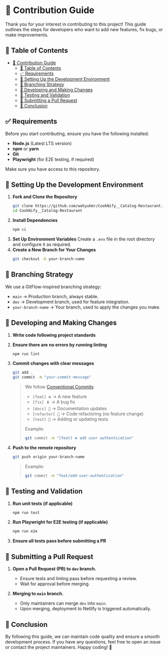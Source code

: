 # 📌 Contribution Guide

Thank you for your interest in contributing to this project! This guide outlines the steps for developers who want to add new features, fix bugs, or make improvements.

## 🔖 Table of Contents

- [📌 Contribution Guide](#-contribution-guide)
  - [🔖 Table of Contents](#-table-of-contents)
  - [✅ Requirements](#-requirements)
  - [🔧 Setting Up the Development Environment](#-setting-up-the-development-environment)
  - [🌿 Branching Strategy](#-branching-strategy)
  - [🚀 Developing and Making Changes](#-developing-and-making-changes)
  - [🧪 Testing and Validation](#-testing-and-validation)
  - [🔀 Submitting a Pull Request](#-submitting-a-pull-request)
  - [🎯 Conclusion](#-conclusion)

## ✅ Requirements

Before you start contributing, ensure you have the following installed:

- **Node.js** (Latest LTS version)
- **npm** or **yarn**
- **Git**
- **Playwright** (for E2E testing, if required)

Make sure you have access to this repository.

## 🔧 Setting Up the Development Environment

1. **Fork and Clone the Repository**
   ```sh
   git clone https://github.com/wahyukmr/CookNify__Catalog-Restaurant.git
   cd CookNify__Catalog-Restaurant
   ```
2. **Install Dependencies**
   ```sh
   npm ci
   ```
3. **Set Up Environment Variables**
   Create a `.env` file in the root directory and configure it as required.
4. **Create a New Branch for Your Changes**
   ```sh
   git checkout -b your-branch-name
   ```

## 🌿 Branching Strategy

We use a GitFlow-inspired branching strategy:

- `main` → Production branch, always stable.
- `dev` → Development branch, used for feature integration.
- `your-branch-name` → Your branch, used to apply the changes you make.

## 🚀 Developing and Making Changes

1. **Write code following project standards**
2. **Ensure there are no errors by running linting**
   ```sh
   npm run lint
   ```
3. **Commit changes with clear messages**

   ```sh
   git add .
   git commit -m "your-commit-message"
   ```

   > We follow [Conventional Commits](https://www.conventionalcommits.org/):
   >
   > - `[feat] ➕` → A new feature
   > - `[fix] 🪳` → A bug fix
   > - `[docs] 📃` → Documentation updates
   > - `[refactor] 🚀` → Code refactoring (no feature change)
   > - `[test] 🧪` → Adding or updating tests
   >
   > Example:
   >
   > ```bash
   > git commit -m "[feat] ➕ add user authentication"
   > ```

4. **Push to the remote repository**

   ```sh
   git push origin your-branch-name
   ```

   > Example:
   >
   > ```bash
   > git commit -m "feat/add-user-authentication"
   > ```

## 🧪 Testing and Validation

1. **Run unit tests (if applicable)**
   ```sh
   npm run test
   ```
2. **Run Playwright for E2E testing (if applicable)**
   ```sh
   npm run e2e
   ```
3. **Ensure all tests pass before submitting a PR**

## 🔀 Submitting a Pull Request

1. **Open a Pull Request (PR) to `dev` branch.**

   - Ensure tests and linting pass before requesting a review.
   - Wait for approval before merging.

2. **Merging to `main` branch.**

   - Only maintainers can merge `dev` into `main`.
   - Upon merging, deployment to Netlify is triggered automatically.

## 🎯 Conclusion

By following this guide, we can maintain code quality and ensure a smooth development process. If you have any questions, feel free to open an issue or contact the project maintainers. Happy coding! 🚀
